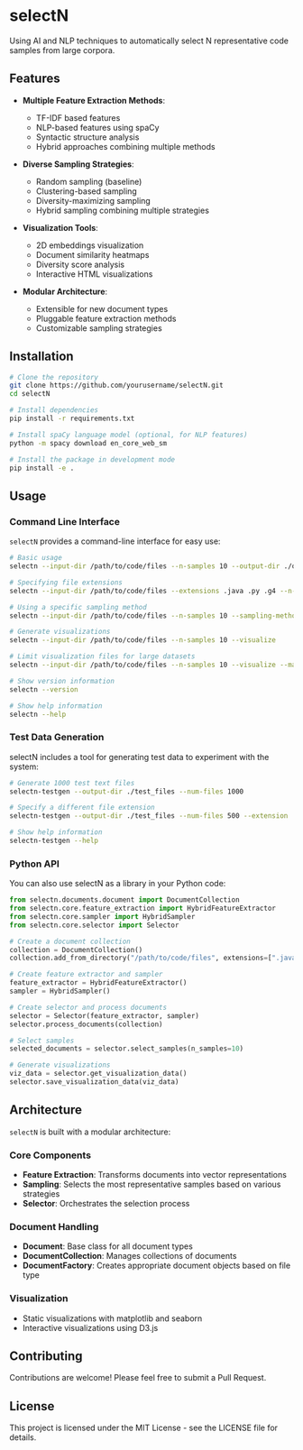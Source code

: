 # selectN

Using AI and NLP techniques to automatically select N representative code samples from large corpora.

## Features

- **Multiple Feature Extraction Methods**:
  - TF-IDF based features
  - NLP-based features using spaCy
  - Syntactic structure analysis
  - Hybrid approaches combining multiple methods

- **Diverse Sampling Strategies**:
  - Random sampling (baseline)
  - Clustering-based sampling
  - Diversity-maximizing sampling
  - Hybrid sampling combining multiple strategies

- **Visualization Tools**:
  - 2D embeddings visualization
  - Document similarity heatmaps
  - Diversity score analysis
  - Interactive HTML visualizations

- **Modular Architecture**:
  - Extensible for new document types
  - Pluggable feature extraction methods
  - Customizable sampling strategies

## Installation

```bash
# Clone the repository
git clone https://github.com/yourusername/selectN.git
cd selectN

# Install dependencies
pip install -r requirements.txt

# Install spaCy language model (optional, for NLP features)
python -m spacy download en_core_web_sm

# Install the package in development mode
pip install -e .
```

## Usage

### Command Line Interface

`selectN` provides a command-line interface for easy use:

```bash
# Basic usage
selectn --input-dir /path/to/code/files --n-samples 10 --output-dir ./output

# Specifying file extensions
selectn --input-dir /path/to/code/files --extensions .java .py .g4 --n-samples 10

# Using a specific sampling method
selectn --input-dir /path/to/code/files --n-samples 10 --sampling-method diversity

# Generate visualizations
selectn --input-dir /path/to/code/files --n-samples 10 --visualize

# Limit visualization files for large datasets
selectn --input-dir /path/to/code/files --n-samples 10 --visualize --max-viz-files 500

# Show version information
selectn --version

# Show help information
selectn --help
```

### Test Data Generation

selectN includes a tool for generating test data to experiment with the system:

```bash
# Generate 1000 test text files
selectn-testgen --output-dir ./test_files --num-files 1000

# Specify a different file extension
selectn-testgen --output-dir ./test_files --num-files 500 --extension .log

# Show help information
selectn-testgen --help
```

### Python API

You can also use selectN as a library in your Python code:

```python
from selectn.documents.document import DocumentCollection
from selectn.core.feature_extraction import HybridFeatureExtractor
from selectn.core.sampler import HybridSampler
from selectn.core.selector import Selector

# Create a document collection
collection = DocumentCollection()
collection.add_from_directory("/path/to/code/files", extensions=[".java", ".py"])

# Create feature extractor and sampler
feature_extractor = HybridFeatureExtractor()
sampler = HybridSampler()

# Create selector and process documents
selector = Selector(feature_extractor, sampler)
selector.process_documents(collection)

# Select samples
selected_documents = selector.select_samples(n_samples=10)

# Generate visualizations
viz_data = selector.get_visualization_data()
selector.save_visualization_data(viz_data)
```

## Architecture

`selectN` is built with a modular architecture:

### Core Components

- **Feature Extraction**: Transforms documents into vector representations
- **Sampling**: Selects the most representative samples based on various strategies
- **Selector**: Orchestrates the selection process

### Document Handling

- **Document**: Base class for all document types
- **DocumentCollection**: Manages collections of documents
- **DocumentFactory**: Creates appropriate document objects based on file type

### Visualization

- Static visualizations with matplotlib and seaborn
- Interactive visualizations using D3.js

## Contributing

Contributions are welcome! Please feel free to submit a Pull Request.

## License

This project is licensed under the MIT License - see the LICENSE file for details.
